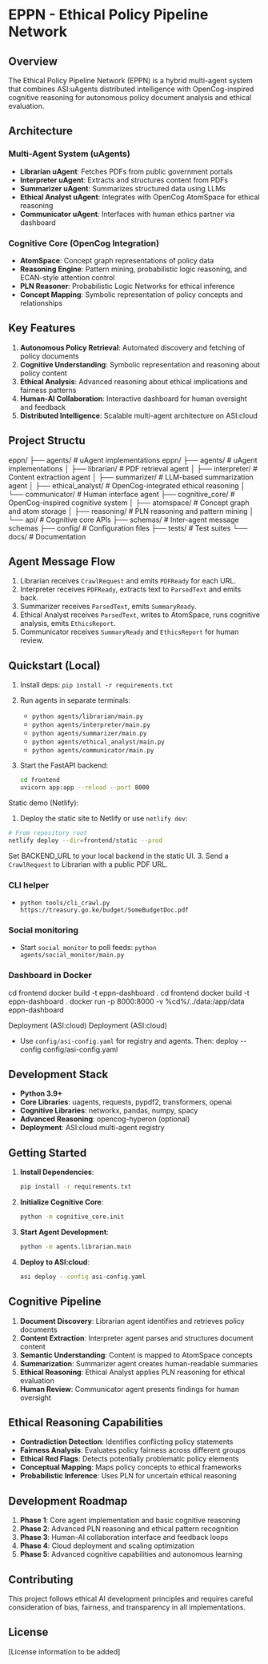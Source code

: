 # EPPN - Ethical Policy Pipeline Network

## Overview

The Ethical Policy Pipeline Network (EPPN) is a hybrid multi-agent system that combines ASI:uAgents distributed intelligence with OpenCog-inspired cognitive reasoning for autonomous policy document analysis and ethical evaluation.

## Architecture

### Multi-Agent System (uAgents)

- **Librarian uAgent**: Fetches PDFs from public government portals
- **Interpreter uAgent**: Extracts and structures content from PDFs
- **Summarizer uAgent**: Summarizes structured data using LLMs
- **Ethical Analyst uAgent**: Integrates with OpenCog AtomSpace for ethical reasoning
- **Communicator uAgent**: Interfaces with human ethics partner via dashboard

### Cognitive Core (OpenCog Integration)

- **AtomSpace**: Concept graph representations of policy data
- **Reasoning Engine**: Pattern mining, probabilistic logic reasoning, and ECAN-style attention control
- **PLN Reasoner**: Probabilistic Logic Networks for ethical inference
- **Concept Mapping**: Symbolic representation of policy concepts and relationships

## Key Features

1. **Autonomous Policy Retrieval**: Automated discovery and fetching of policy documents
2. **Cognitive Understanding**: Symbolic representation and reasoning about policy content
3. **Ethical Analysis**: Advanced reasoning about ethical implications and fairness patterns
4. **Human-AI Collaboration**: Interactive dashboard for human oversight and feedback
5. **Distributed Intelligence**: Scalable multi-agent architecture on ASI:cloud

## Project Structu

eppn/
├── agents/                    # uAgent implementations
eppn/
├── agents/                    # uAgent implementations
│   ├── librarian/            # PDF retrieval agent
│   ├── interpreter/          # Content extraction agent
│   ├── summarizer/           # LLM-based summarization agent
│   ├── ethical_analyst/      # OpenCog-integrated ethical reasoning
│   └── communicator/         # Human interface agent
├── cognitive_core/           # OpenCog-inspired cognitive system
│   ├── atomspace/           # Concept graph and atom storage
│   ├── reasoning/           # PLN reasoning and pattern mining
│   └── api/                 # Cognitive core APIs
├── schemas/                  # Inter-agent message schemas
├── config/                   # Configuration files
├── tests/                    # Test suites
└── docs/                     # Documentation

## Agent Message Flow

1. Librarian receives `CrawlRequest` and emits `PDFReady` for each URL.
2. Interpreter receives `PDFReady`, extracts text to `ParsedText` and emits back.
3. Summarizer receives `ParsedText`, emits `SummaryReady`.
4. Ethical Analyst receives `ParsedText`, writes to AtomSpace, runs cognitive analysis, emits `EthicsReport`.
5. Communicator receives `SummaryReady` and `EthicsReport` for human review.

## Quickstart (Local)

1. Install deps: `pip install -r requirements.txt`
2. Run agents in separate terminals:
   - `python agents/librarian/main.py`
   - `python agents/interpreter/main.py`
   - `python agents/summarizer/main.py`
   - `python agents/ethical_analyst/main.py`
   - `python agents/communicator/main.py`
3. Start the FastAPI backend:

   ```bash
   cd frontend
   uvicorn app:app --reload --port 8000
   ```

Static demo (Netlify):

1. Deploy the static site to Netlify or use `netlify dev`:

```bash
# From repository root
netlify deploy --dir=frontend/static --prod
```

Set BACKEND_URL to your local backend in the static UI.
3. Send a `CrawlRequest` to Librarian with a public PDF URL.

### CLI helper

- `python tools/cli_crawl.py https://treasury.go.ke/budget/SomeBudgetDoc.pdf`

### Social monitoring

- Start `social_monitor` to poll feeds: `python agents/social_monitor/main.py`

### Dashboard in Docker

cd frontend
docker build -t eppn-dashboard .
cd frontend
docker build -t eppn-dashboard .
docker run -p 8000:8000 -v %cd%/../data:/app/data eppn-dashboard

 Deployment (ASI:cloud)
 Deployment (ASI:cloud)

- Use `config/asi-config.yaml` for registry and agents. Then:
deploy --config config/asi-config.yaml

## Development Stack

- **Python 3.9+**
- **Core Libraries**: uagents, requests, pypdf2, transformers, openai
- **Cognitive Libraries**: networkx, pandas, numpy, spacy
- **Advanced Reasoning**: opencog-hyperon (optional)
- **Deployment**: ASI:cloud multi-agent registry

## Getting Started

1. **Install Dependencies**:

   ```bash
   pip install -r requirements.txt
   ```

2. **Initialize Cognitive Core**:

   ```bash
   python -m cognitive_core.init
   ```

3. **Start Agent Development**:

   ```bash
   python -m agents.librarian.main
   ```

4. **Deploy to ASI:cloud**:

   ```bash
   asi deploy --config asi-config.yaml
   ```

## Cognitive Pipeline

1. **Document Discovery**: Librarian agent identifies and retrieves policy documents
2. **Content Extraction**: Interpreter agent parses and structures document content
3. **Semantic Understanding**: Content is mapped to AtomSpace concepts
4. **Summarization**: Summarizer agent creates human-readable summaries
5. **Ethical Reasoning**: Ethical Analyst applies PLN reasoning for ethical evaluation
6. **Human Review**: Communicator agent presents findings for human oversight

## Ethical Reasoning Capabilities

- **Contradiction Detection**: Identifies conflicting policy statements
- **Fairness Analysis**: Evaluates policy fairness across different groups
- **Ethical Red Flags**: Detects potentially problematic policy elements
- **Conceptual Mapping**: Maps policy concepts to ethical frameworks
- **Probabilistic Inference**: Uses PLN for uncertain ethical reasoning

## Development Roadmap

1. **Phase 1**: Core agent implementation and basic cognitive reasoning
2. **Phase 2**: Advanced PLN reasoning and ethical pattern recognition
3. **Phase 3**: Human-AI collaboration interface and feedback loops
4. **Phase 4**: Cloud deployment and scaling optimization
5. **Phase 5**: Advanced cognitive capabilities and autonomous learning

## Contributing

This project follows ethical AI development principles and requires careful consideration of bias, fairness, and transparency in all implementations.

## License

[License information to be added]
